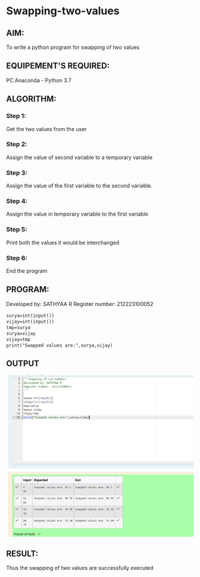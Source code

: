 # Swapping-two-values
## AIM:
To write a python program for swapping of two values
## EQUIPEMENT'S REQUIRED: 
PC
Anaconda - Python 3.7
## ALGORITHM: 
### Step 1:
Get the two values from the user
### Step 2: 
Assign the value of second variable to a temporary variable 
### Step 3: 
Assign the value of the first variable to the second variable.
### Step 4:  
Assign the value in temporary variable to the first variable
### Step 5: 
Print both the values it would be interchanged
### Step 6: 
End the program
## PROGRAM:

Developed by: SATHYAA R
Register number: 212223100052


```
surya=int(input())
vijay=int(input())
tmp=surya
surya=vijay
vijay=tmp
print("Swapped values are:",surya,vijay)
```

## OUTPUT

![alt text](<Screenshot 2024-03-09 160206.png>)

## RESULT:
Thus the swapping of two values are successfully executed



